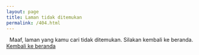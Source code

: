 ```yaml
---
layout: page
title: Laman tidak ditemukan
permalink: /404.html
---
```


<center>Maaf, laman yang kamu cari tidak ditemukan. Silakan kembali ke beranda.</center>

<a href="{{ base.url }}" class="bg-zinc-200/70 hover:bg-zinc-100 block py-3 px-4 rounded-lg w-full text-center mt-4 md:mr-2 no-underline">
	Kembali ke beranda
</a>

<style>h1{text-align:center}</style>
